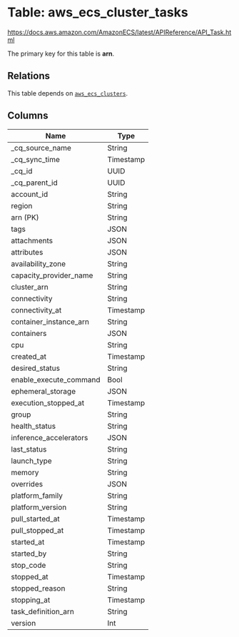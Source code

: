 # Table: aws_ecs_cluster_tasks

https://docs.aws.amazon.com/AmazonECS/latest/APIReference/API_Task.html

The primary key for this table is **arn**.

## Relations
This table depends on [`aws_ecs_clusters`](aws_ecs_clusters.md).

## Columns
| Name          | Type          |
| ------------- | ------------- |
|_cq_source_name|String|
|_cq_sync_time|Timestamp|
|_cq_id|UUID|
|_cq_parent_id|UUID|
|account_id|String|
|region|String|
|arn (PK)|String|
|tags|JSON|
|attachments|JSON|
|attributes|JSON|
|availability_zone|String|
|capacity_provider_name|String|
|cluster_arn|String|
|connectivity|String|
|connectivity_at|Timestamp|
|container_instance_arn|String|
|containers|JSON|
|cpu|String|
|created_at|Timestamp|
|desired_status|String|
|enable_execute_command|Bool|
|ephemeral_storage|JSON|
|execution_stopped_at|Timestamp|
|group|String|
|health_status|String|
|inference_accelerators|JSON|
|last_status|String|
|launch_type|String|
|memory|String|
|overrides|JSON|
|platform_family|String|
|platform_version|String|
|pull_started_at|Timestamp|
|pull_stopped_at|Timestamp|
|started_at|Timestamp|
|started_by|String|
|stop_code|String|
|stopped_at|Timestamp|
|stopped_reason|String|
|stopping_at|Timestamp|
|task_definition_arn|String|
|version|Int|